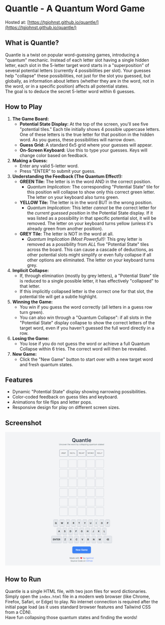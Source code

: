 # **Quantle \- A Quantum Word Game**

Hosted at: [https://tgjohnst.github.io/quantle/](https://tgjohnst.github.io/quantle/)

## **What is Quantle?**

Quantle is a twist on popular word-guessing games, introducing a "quantum" mechanic. Instead of each letter slot having a single hidden letter, each slot in the 5-letter target word starts in a "superposition" of several potential letters (currently 4 possibilities per slot). Your guesses help "collapse" these possibilities, not just for the slot you guessed, but globally, as information about letters (whether they are in the word, not in the word, or in a specific position) affects all potential states.  
The goal is to deduce the secret 5-letter word within 6 guesses.

## **How to Play**

1. **The Game Board:**  
   * **Potential State Display:** At the top of the screen, you'll see five "potential tiles." Each tile initially shows 4 possible uppercase letters. One of these letters is the true letter for that position in the hidden word. As you guess, these possibilities will narrow down.  
   * **Guess Grid:** A standard 6x5 grid where your guesses will appear.  
   * **On-Screen Keyboard:** Use this to type your guesses. Keys will change color based on feedback.  
2. **Making a Guess:**  
   * Enter any valid 5-letter word.  
   * Press "ENTER" to submit your guess.  
3. **Understanding the Feedback (The Quantum Effect\!):**  
   * **GREEN Tile:** The letter is in the word AND in the correct position.  
     * *Quantum Implication:* The corresponding "Potential State" tile for this position will collapse to show only this correct green letter. The letter on your keyboard also turns green.  
   * **YELLOW Tile:** The letter is in the word BUT in the wrong position.  
     * *Quantum Implication:* This letter *cannot* be the correct letter for the *current guessed position* in the Potential State display. If it was listed as a possibility in that specific potential slot, it will be removed. The letter on your keyboard turns yellow (unless it's already green from another position).  
   * **GREY Tile:** The letter is NOT in the word at all.  
     * *Quantum Implication (Most Powerful\!):* This grey letter is removed as a possibility from *ALL* five "Potential State" tiles across the board. This can cause a cascade of deductions, as other potential slots might simplify or even fully collapse if all other options are eliminated. The letter on your keyboard turns grey.  
4. **Implicit Collapse:**  
   * If, through elimination (mostly by grey letters), a "Potential State" tile is reduced to a single possible letter, it has effectively "collapsed" to that letter.  
   * If this implicitly collapsed letter is the correct one for that slot, the potential tile will get a subtle highlight.  
5. **Winning the Game:**  
   * You win if you guess the word correctly (all letters in a guess row turn green).  
   * You can also win through a "Quantum Collapse": if all slots in the "Potential State" display collapse to show the correct letters of the target word, even if you haven't guessed the full word directly in a row.  
6. **Losing the Game:**  
   * You lose if you do not guess the word or achieve a full Quantum Collapse within 6 tries. The correct word will then be revealed.  
7. **New Game:**  
   * Click the "New Game" button to start over with a new target word and fresh quantum states.

## **Features**

* Dynamic "Potential State" display showing narrowing possibilities.  
* Color-coded feedback on guess tiles and keyboard.  
* Animations for tile flips and letter pops.  
* Responsive design for play on different screen sizes.

## Screenshot
![Quantle Screenshot](assets/quantle_screenshot.png)

## **How to Run**

Quantle is a single HTML file, with two json files for word dictionaries. Simply open the `index.html` file in a modern web browser (like Chrome, Firefox, Safari, or Edge) to play. No internet connection is required after the initial page load (as it uses standard browser features and Tailwind CSS from a CDN).  
Have fun collapsing those quantum states and finding the words\!
